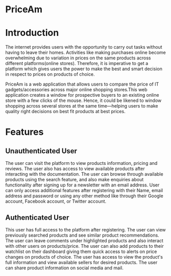 # PriceAm
# Introduction
The internet provides users with the opportunity to carry out tasks without having to leave their homes. Activities like making purchases online become overwhelming due to variation in prices on the same products across different platforms(online stores). Therefore, it is imperative to get a platform which gives users the power to make the best and smart decision in respect to prices on products of choice.

PriceAm is a web application that allows users to compare the price of IT gadgets/accessories across major online shopping stores.This web application creates a window for prospective buyers to an existing online store with a few clicks of the mouse. Hence, it could be likened to window shopping across several stores at the same time—helping users to make quality right decisions on best fit products at best prices.

# Features
## Unauthenticated User
 The user can visit the platform to view products information, pricing and reviews. The user also has access to view available products after interacting with the documentation. The user can browse through available products using the search feature, and also make enquiries about functionality after signing up for a newsletter with an email address. User can only access additional features after registering with their  Name, email address and password or using any other method like  through their Google account, Facebook account, or Twitter account.
## Authenticated User
 This user has full access to the platform after registering. The user can view previously searched products and see similar product recommendations. The user can leave comments under highlighted products and also interact with other users on products/price. The user can also add products to their watchlist on their dashboard giving them quick access to alerts on price changes on products of choice. The user has access to view the product's full information and view available sellers for desired products. The user can share product information on social media and mail.

